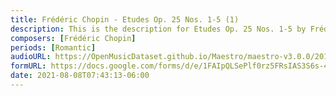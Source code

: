 ```yaml
---
title: Frédéric Chopin - Etudes Op. 25 Nos. 1-5 (1)
description: This is the description for Etudes Op. 25 Nos. 1-5 by Frédéric Chopin
composers: [Frédéric Chopin]
periods: [Romantic]
audioURL: https://OpenMusicDataset.github.io/Maestro/maestro-v3.0.0/2013/ORIG-MIDI_01_7_8_13_Group__MID--AUDIO_03_R2_2013_wav--1.midi
formURL: https://docs.google.com/forms/d/e/1FAIpQLSePlf0rz5FRsIAS3S6s-4fhq_uuCQAH9k2BXVD_cfldU90qyQ/viewform
date: 2021-08-08T07:43:13-06:00
---
```

